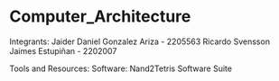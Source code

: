 # Computer_Architecture

Integrants:
Jaider Daniel Gonzalez Ariza - 2205563
Ricardo Svensson Jaimes Estupiñan - 2202007

Tools and Resources:
Software: Nand2Tetris Software Suite
